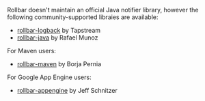 Rollbar doesn't maintain an official Java notifier library, however the following
community-supported libraies are available:

* [rollbar-logback](https://github.com/tapstream/rollbar-logback) by Tapstream
* [rollbar-java](https://github.com/rafael-munoz/rollbar-java) by Rafael Munoz

For Maven users:

* [rollbar-maven](https://github.com/borjafpa/rollbar-maven) by Borja Pernia

For Google App Engine users:

* [rollbar-appengine](https://github.com/stickfigure/rollbar-appengine) by Jeff Schnitzer
